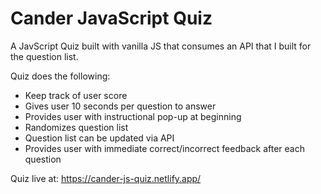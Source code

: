 # Cander JavaScript Quiz

A JavScript Quiz built with vanilla JS that consumes an API that I built for the question list.

Quiz does the following:
<ul>
<li>Keep track of user score</li>
<li>Gives user 10 seconds per question to answer</li>
<li>Provides user with instructional pop-up at beginning</li>
<li>Randomizes question list</li>
<li>Question list can be updated via API</li>
<li>Provides user with immediate correct/incorrect feedback after each question</li>
</ul>

Quiz live at: https://cander-js-quiz.netlify.app/
